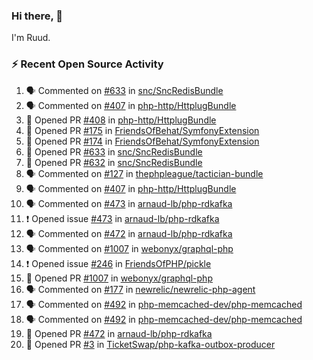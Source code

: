 ### Hi there, 👋

I'm Ruud.
 
### :zap: Recent Open Source Activity

<!--START_SECTION:activity-->
1. 🗣 Commented on [#633](https://github.com/snc/SncRedisBundle/issues/633) in [snc/SncRedisBundle](https://github.com/snc/SncRedisBundle)
2. 🗣 Commented on [#407](https://github.com/php-http/HttplugBundle/issues/407) in [php-http/HttplugBundle](https://github.com/php-http/HttplugBundle)
3. 💪 Opened PR [#408](https://github.com/php-http/HttplugBundle/pull/408) in [php-http/HttplugBundle](https://github.com/php-http/HttplugBundle)
4. 💪 Opened PR [#175](https://github.com/FriendsOfBehat/SymfonyExtension/pull/175) in [FriendsOfBehat/SymfonyExtension](https://github.com/FriendsOfBehat/SymfonyExtension)
5. 💪 Opened PR [#174](https://github.com/FriendsOfBehat/SymfonyExtension/pull/174) in [FriendsOfBehat/SymfonyExtension](https://github.com/FriendsOfBehat/SymfonyExtension)
6. 💪 Opened PR [#633](https://github.com/snc/SncRedisBundle/pull/633) in [snc/SncRedisBundle](https://github.com/snc/SncRedisBundle)
7. 💪 Opened PR [#632](https://github.com/snc/SncRedisBundle/pull/632) in [snc/SncRedisBundle](https://github.com/snc/SncRedisBundle)
8. 🗣 Commented on [#127](https://github.com/thephpleague/tactician-bundle/issues/127) in [thephpleague/tactician-bundle](https://github.com/thephpleague/tactician-bundle)
9. 🗣 Commented on [#407](https://github.com/php-http/HttplugBundle/issues/407) in [php-http/HttplugBundle](https://github.com/php-http/HttplugBundle)
10. 🗣 Commented on [#473](https://github.com/arnaud-lb/php-rdkafka/issues/473) in [arnaud-lb/php-rdkafka](https://github.com/arnaud-lb/php-rdkafka)
11. ❗️ Opened issue [#473](https://github.com/arnaud-lb/php-rdkafka/issues/473) in [arnaud-lb/php-rdkafka](https://github.com/arnaud-lb/php-rdkafka)
12. 🗣 Commented on [#472](https://github.com/arnaud-lb/php-rdkafka/issues/472) in [arnaud-lb/php-rdkafka](https://github.com/arnaud-lb/php-rdkafka)
13. 🗣 Commented on [#1007](https://github.com/webonyx/graphql-php/issues/1007) in [webonyx/graphql-php](https://github.com/webonyx/graphql-php)
14. ❗️ Opened issue [#246](https://github.com/FriendsOfPHP/pickle/issues/246) in [FriendsOfPHP/pickle](https://github.com/FriendsOfPHP/pickle)
15. 💪 Opened PR [#1007](https://github.com/webonyx/graphql-php/pull/1007) in [webonyx/graphql-php](https://github.com/webonyx/graphql-php)
16. 🗣 Commented on [#177](https://github.com/newrelic/newrelic-php-agent/issues/177) in [newrelic/newrelic-php-agent](https://github.com/newrelic/newrelic-php-agent)
17. 🗣 Commented on [#492](https://github.com/php-memcached-dev/php-memcached/issues/492) in [php-memcached-dev/php-memcached](https://github.com/php-memcached-dev/php-memcached)
18. 🗣 Commented on [#492](https://github.com/php-memcached-dev/php-memcached/issues/492) in [php-memcached-dev/php-memcached](https://github.com/php-memcached-dev/php-memcached)
19. 💪 Opened PR [#472](https://github.com/arnaud-lb/php-rdkafka/pull/472) in [arnaud-lb/php-rdkafka](https://github.com/arnaud-lb/php-rdkafka)
20. 💪 Opened PR [#3](https://github.com/TicketSwap/php-kafka-outbox-producer/pull/3) in [TicketSwap/php-kafka-outbox-producer](https://github.com/TicketSwap/php-kafka-outbox-producer)
<!--END_SECTION:activity-->

